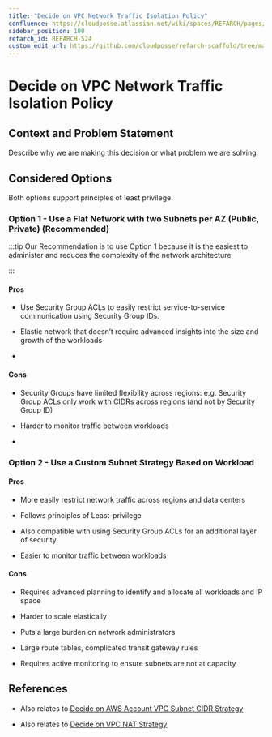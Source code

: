 ```yaml
---
title: "Decide on VPC Network Traffic Isolation Policy"
confluence: https://cloudposse.atlassian.net/wiki/spaces/REFARCH/pages/1358462977/REFARCH-524+-+Decide+on+VPC+Network+Traffic+Isolation+Policy
sidebar_position: 100
refarch_id: REFARCH-524
custom_edit_url: https://github.com/cloudposse/refarch-scaffold/tree/main/docs/docs/fundamentals/design-decisions/foundational-infrastructure/decide-on-vpc-network-traffic-isolation-policy.md
---
```


# Decide on VPC Network Traffic Isolation Policy

## Context and Problem Statement

Describe why we are making this decision or what problem we are solving.

## Considered Options

Both options support principles of least privilege.

### Option 1 - Use a Flat Network with two Subnets per AZ (Public, Private) (Recommended)

:::tip
Our Recommendation is to use Option 1 because it is the easiest to administer and reduces the complexity of the network architecture

:::

#### Pros

- Use Security Group ACLs to easily restrict service-to-service communication using Security Group IDs.

- Elastic network that doesn’t require advanced insights into the size and growth of the workloads

-

#### Cons

- Security Groups have limited flexibility across regions: e.g. Security Group ACLs only work with CIDRs across regions (and not by Security Group ID)

- Harder to monitor traffic between workloads

-

### Option 2 - Use a Custom Subnet Strategy Based on Workload

#### Pros

- More easily restrict network traffic across regions and data centers

- Follows principles of Least-privilege

- Also compatible with using Security Group ACLs for an additional layer of security

- Easier to monitor traffic between workloads

#### Cons

- Requires advanced planning to identify and allocate all workloads and IP space

- Harder to scale elastically

- Puts a large burden on network administrators

- Large route tables, complicated transit gateway rules

- Requires active monitoring to ensure subnets are not at capacity

## References

- Also relates to [Decide on AWS Account VPC Subnet CIDR Strategy](/reference-architecture/fundamentals/design-decisions/foundational-infrastructure/decide-on-aws-account-vpc-subnet-cidr-strategy)

- Also relates to [Decide on VPC NAT Strategy](/reference-architecture/fundamentals/design-decisions/foundational-infrastructure/decide-on-vpc-nat-strategy)


